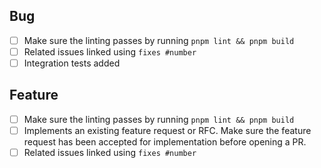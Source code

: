<!--
Thanks for opening a PR! Your contribution is much appreciated.
To make sure your PR is handled as smoothly as possible we request that you follow the checklist sections below.
Choose the right checklist for the change(s) that you're making:
-->

## Bug

- [ ]   Make sure the linting passes by running `pnpm lint && pnpm build`
- [ ]   Related issues linked using `fixes #number`
- [ ]   Integration tests added

## Feature

- [ ]   Make sure the linting passes by running `pnpm lint && pnpm build`
- [ ]   Implements an existing feature request or RFC. Make sure the feature request has been accepted for implementation before opening a PR.
- [ ]   Related issues linked using `fixes #number`